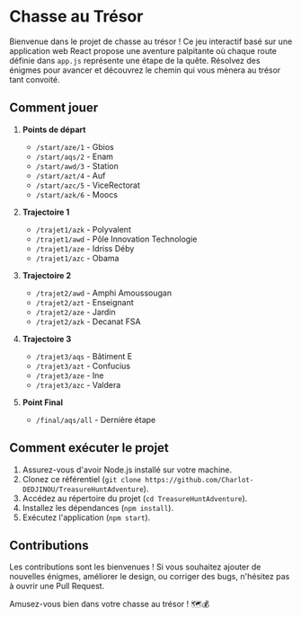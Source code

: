 # Chasse au Trésor

Bienvenue dans le projet de chasse au trésor ! Ce jeu interactif basé sur une application web React propose une aventure palpitante où chaque route définie dans `app.js` représente une étape de la quête. Résolvez des énigmes pour avancer et découvrez le chemin qui vous mènera au trésor tant convoité.

## Comment jouer

1. **Points de départ**
   - `/start/aze/1` - Gbios
   - `/start/aqs/2` - Enam
   - `/start/awd/3` - Station
   - `/start/azt/4` - Auf
   - `/start/azc/5` - ViceRectorat
   - `/start/azk/6` - Moocs

2. **Trajectoire 1**
   - `/trajet1/azk` - Polyvalent
   - `/trajet1/awd` - Pôle Innovation Technologie
   - `/trajet1/aze` - Idriss Déby
   - `/trajet1/azc` - Obama

3. **Trajectoire 2**
   - `/trajet2/awd` - Amphi Amoussougan
   - `/trajet2/azt` - Enseignant
   - `/trajet2/aze` - Jardin
   - `/trajet2/azk` - Decanat FSA

4. **Trajectoire 3**
   - `/trajet3/aqs` - Bâtiment E
   - `/trajet3/azt` - Confucius
   - `/trajet3/aze` - Ine
   - `/trajet3/azc` - Valdera

5. **Point Final**
   - `/final/aqs/all` - Dernière étape

## Comment exécuter le projet

1. Assurez-vous d'avoir Node.js installé sur votre machine.
2. Clonez ce référentiel (`git clone https://github.com/Charlot-DEDJINOU/TreasureHuntAdventure`).
3. Accédez au répertoire du projet (`cd TreasureHuntAdventure`).
4. Installez les dépendances (`npm install`).
5. Exécutez l'application (`npm start`).

## Contributions

Les contributions sont les bienvenues ! Si vous souhaitez ajouter de nouvelles énigmes, améliorer le design, ou corriger des bugs, n'hésitez pas à ouvrir une Pull Request.

Amusez-vous bien dans votre chasse au trésor ! 🗺️💰